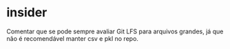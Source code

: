 # insider
Comentar que se pode sempre avaliar Git LFS para arquivos grandes, já que não é recomendável manter csv e pkl no repo.